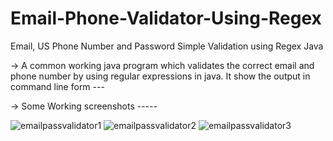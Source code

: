 # Email-Phone-Validator-Using-Regex
Email, US Phone Number and Password Simple Validation using Regex Java

-> A common working java program which validates the correct email and phone number 
by using regular expressions in java. It show the output in command line form ---

-> Some Working screenshots -----

![emailpassvalidator1](https://user-images.githubusercontent.com/78681636/116059647-ac424580-a69e-11eb-91e7-deb979fca354.PNG)
![emailpassvalidator2](https://user-images.githubusercontent.com/78681636/116059650-af3d3600-a69e-11eb-9a72-9df44034076f.PNG)
![emailpassvalidator3](https://user-images.githubusercontent.com/78681636/116059657-b19f9000-a69e-11eb-8e7f-c1b07e55f8f1.PNG)

